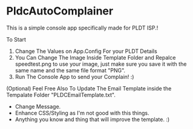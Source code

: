 # PldcAutoComplainer
This is a simple console app specifically made for PLDT ISP.!




To Start
1. Change The Values on App.Config For your PLDT Details
2. You Can Change The Image Inside Template Folder and Repalce speedtest.png to use your image, just make sure you save it with the same name and the same file format "PNG".
3. Run The Console App to send your Complain! :)

(Optional) Feel Free Also To Update The Email Template inside the Tempalate Folder "PLDCEmailTemplate.txt".
  - Change Message.
  - Enhance CSS/Styling as I'm not good with this things.
  - Anything you know and thing that will improve the template. :)
